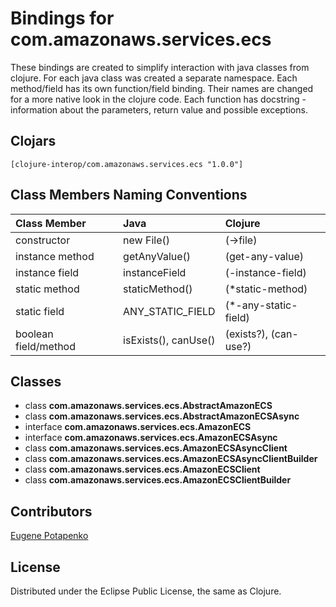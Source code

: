 # Bindings for com.amazonaws.services.ecs

These bindings are created to simplify interaction with java classes from clojure.
For each java class was created a separate namespace.
Each method/field has its own function/field binding.
Their names are changed for a more native look in the clojure code. Each function has docstring - information about the parameters, return value and possible exceptions.

## Clojars

```
[clojure-interop/com.amazonaws.services.ecs "1.0.0"]
```

## Class Members Naming Conventions

| Class Member | Java | Clojure |
|:--|:--|:--|
| constructor | new File() | (->file) |
| instance method | getAnyValue() | (get-any-value) |
| instance field | instanceField | (-instance-field) |
| static method | staticMethod() | (*static-method) |
| static field | ANY_STATIC_FIELD | (*-any-static-field) |
| boolean field/method | isExists(), canUse() | (exists?), (can-use?) |

## Classes

- class **com.amazonaws.services.ecs.AbstractAmazonECS**
- class **com.amazonaws.services.ecs.AbstractAmazonECSAsync**
- interface **com.amazonaws.services.ecs.AmazonECS**
- interface **com.amazonaws.services.ecs.AmazonECSAsync**
- class **com.amazonaws.services.ecs.AmazonECSAsyncClient**
- class **com.amazonaws.services.ecs.AmazonECSAsyncClientBuilder**
- class **com.amazonaws.services.ecs.AmazonECSClient**
- class **com.amazonaws.services.ecs.AmazonECSClientBuilder**

## Contributors

[Eugene Potapenko](https://github.com/potapenko/)

## License

Distributed under the Eclipse Public License, the same as Clojure.
